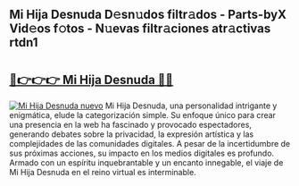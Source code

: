 ## Mi Hija Desnuda D𝚎sn𝚞dos filtr𝚊dos - Parts-byX Vid𝚎os f𝚘tos - N𝚞evas filtr𝚊ciones atr𝚊ctivas rtdn1

# <h2><a href="http://mb3oox.tromn.icu/?c=Mi+Hija+Desnuda">🔗👉👉👉 Mi Hija Desnuda 🔗🔗</a></h2>

[![Mi Hija Desnuda nuevo](https://i.imgur.com/pEAQMta.gif)](http://mb3oox.tromn.icu/?c=Mi+Hija+Desnuda)
Mi Hija Desnuda, una personalidad intrigante y enigmática, elude la categorización simple. Su enfoque único para crear una presencia en la web ha fascinado y provocado espectadores, generando debates sobre la privacidad, la expresión artística y las complejidades de las comunidades digitales. A pesar de la incertidumbre de sus próximas acciones, su impacto en los medios digitales es profundo. Armado con un espíritu inquebrantable y un encanto innegable, el viaje de Mi Hija Desnuda en el reino virtual es interminable.
